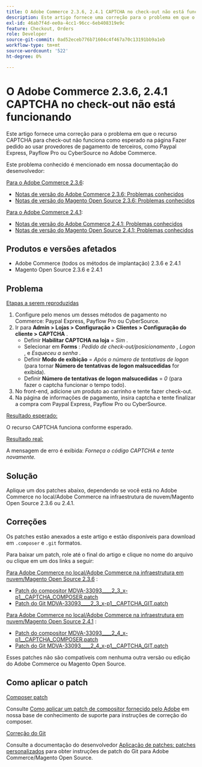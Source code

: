 ```yaml
---
title: O Adobe Commerce 2.3.6, 2.4.1 CAPTCHA no check-out não está funcionando
description: Este artigo fornece uma correção para o problema em que o recurso CAPTCHA para check-out não funciona como esperado na página Fazer pedido ao usar provedores de pagamento de terceiros, como Paypal Express, Payflow Pro ou CyberSource no Adobe Commerce.
exl-id: 46ab7f4d-ee0a-4cc1-96cc-6eb408319e9c
feature: Checkout, Orders
role: Developer
source-git-commit: 0ad52eceb776b71604c4f467a70c13191bb9a1eb
workflow-type: tm+mt
source-wordcount: '522'
ht-degree: 0%

---
```


# O Adobe Commerce 2.3.6, 2.4.1 CAPTCHA no check-out não está funcionando

Este artigo fornece uma correção para o problema em que o recurso CAPTCHA para check-out não funciona como esperado na página Fazer pedido ao usar provedores de pagamento de terceiros, como Paypal Express, Payflow Pro ou CyberSource no Adobe Commerce.

Este problema conhecido é mencionado em nossa documentação do desenvolvedor:

<u>Para o Adobe Commerce 2.3.6</u>:

* [Notas de versão do Adobe Commerce 2.3.6: Problemas conhecidos](https://devdocs.magento.com/guides/v2.3/release-notes/commerce-2-3-6.html#known-issues)
* [Notas de versão do Magento Open Source 2.3.6: Problemas conhecidos](https://devdocs.magento.com/guides/v2.3/release-notes/open-source-2-3-6.html#known-issues)

<u>Para o Adobe Commerce 2.4.1</u>:

* [Notas de versão do Adobe Commerce 2.4.1: Problemas conhecidos](https://devdocs.magento.com/guides/v2.4/release-notes/commerce-2-4-1.html#known-issues)
* [Notas de versão do Magento Open Source 2.4.1: Problemas conhecidos](https://devdocs.magento.com/guides/v2.4/release-notes/open-source-2-4-1.html#known-issues)

## Produtos e versões afetados

* Adobe Commerce (todos os métodos de implantação) 2.3.6 e 2.4.1
* Magento Open Source 2.3.6 e 2.4.1

## Problema

<u>Etapas a serem reproduzidas</u>

1. Configure pelo menos um desses métodos de pagamento no Commerce: Paypal Express, Payflow Pro ou CyberSource.
1. Ir para **Admin > Lojas > Configuração > Clientes > Configuração do cliente > CAPTCHA** .
   * Definir **Habilitar CAPTCHA na loja** = *Sim* .
   * Selecionar em **Forms** : *Pedido de check-out/posicionamento* , *Logon* , e *Esqueceu a senha* .
   * Definir **Modo de exibição** = *Após o número de tentativas de logon* (para tornar **Número de tentativas de logon malsucedidas** for exibida).
   * Definir **Número de tentativas de logon malsucedidas** = *0* (para fazer o captcha funcionar o tempo todo).
1. No front-end, adicione um produto ao carrinho e tente fazer check-out.
1. Na página de informações de pagamento, insira captcha e tente finalizar a compra com Paypal Express, Payflow Pro ou CyberSource.

<u>Resultado esperado:</u>

O recurso CAPTCHA funciona conforme esperado.

<u>Resultado real:</u>

A mensagem de erro é exibida: *Forneça o código CAPTCHA e tente novamente.*

## Solução

Aplique um dos patches abaixo, dependendo se você está no Adobe Commerce no local/Adobe Commerce na infraestrutura de nuvem/Magento Open Source 2.3.6 ou 2.4.1.

## Correções

Os patches estão anexados a este artigo e estão disponíveis para download em `.composer` e `.git` formatos.

Para baixar um patch, role até o final do artigo e clique no nome do arquivo ou clique em um dos links a seguir:

<u>Para Adobe Commerce no local/Adobe Commerce na infraestrutura em nuvem/Magento Open Source 2.3.6</u> :

* [Patch do compositor MDVA-33093\_\_\_\_2\_3\_x-p1\_\_CAPTCHA\_COMPOSER.patch](assets/MDVA-33093____2_3_x-p1__CAPTCHA_COMPOSER.patch.zip)
* [Patch do Git MDVA-33093\_\_\_\_2\_3\_x-p1\_\_CAPTCHA\_GIT.patch](assets/MDVA-33093____2_3_x-p1__CAPTCHA_GIT.patch.zip)

<u>Para Adobe Commerce no local/Adobe Commerce na infraestrutura em nuvem/Magento Open Source 2.4.1</u> :

* [Patch do compositor MDVA-33093\_\_\_\_2\_4\_x-p1\_\_CAPTCHA\_COMPOSER.patch](assets/MDVA-33093____2_4_x-p1__CAPTCHA_COMPOSER.patch.zip)
* [Patch do Git MDVA-33093\_\_\_\_2\_4\_x-p1\_\_CAPTCHA\_GIT.patch](assets/MDVA-33093____2_4_x-p1__CAPTCHA_GIT.patch.zip)

Esses patches não são compatíveis com nenhuma outra versão ou edição do Adobe Commerce ou Magento Open Source.

## Como aplicar o patch

<u>Composer patch</u>

Consulte [Como aplicar um patch de compositor fornecido pelo Adobe](/help/how-to/general/how-to-apply-a-composer-patch-provided-by-magento.md) em nossa base de conhecimento de suporte para instruções de correção do composer.

<u>Correção do Git</u>

Consulte a documentação do desenvolvedor [Aplicação de patches: patches personalizados](https://devdocs.magento.com/guides/v2.4/comp-mgr/patching.html#custom-patches) para obter instruções de patch do Git para Adobe Commerce/Magento Open Source.
